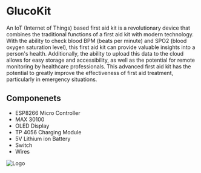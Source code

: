 # GlucoKit
An IoT (Internet of Things) based first aid kit is a revolutionary device that combines the traditional functions of a first aid kit with modern technology. With the ability to check blood BPM (beats per minute) and SPO2 (blood oxygen saturation level), this first aid kit can provide valuable insights into a person's health. Additionally, the ability to upload this data to the cloud allows for easy storage and accessibility, as well as the potential for remote monitoring by healthcare professionals. This advanced first aid kit has the potential to greatly improve the effectiveness of first aid treatment, particularly in emergency situations.

## Componenets
- ESP8266 Micro Controller
- MAX 30100
- OLED Display
- TP 4056 Charging Module
- 5V Lithium ion Battery
- Switch
- Wires


 ![Logo](https://user-images.githubusercontent.com/102870087/216533053-d8a10648-64c1-4fea-a320-ea2ca7b156d7.png)
